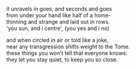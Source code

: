 it unravels in goes, and seconds and goes\
from under your hand like half of a home-\
thinning and strange and laid out in rows.\
'you sun, and i centre', (you yes and i no)






and when circled in air or told like a joke,\
near any transgression shifts weight to the Tome.\
these things you won't tell that everyone knows:\
they let you stay quiet, to keep you so close.
